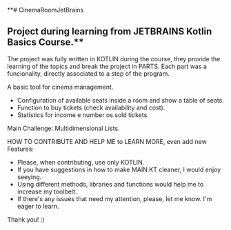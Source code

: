 **# CinemaRoomJetBrains
## Project during learning from JETBRAINS Kotlin Basics Course.**
The project was fully written in KOTLIN during the course, they provide the learning of the topics and break the project in PARTS. Each part was a funcionality, directly associated to a step of the program.

A basic tool for cinema management.
- Configuration of available seats inside a room and show a table of seats.
- Function to buy tickets (check availability and cost).
- Statistics for income e number os sold tickets.

Main Challenge: Multidimensional Lists.


HOW TO CONTRIBUTE AND HELP ME to LEARN MORE, even add new Features:
- Please, when contributing, use only KOTLIN.
- If you have suggestions in how to make MAIN.KT cleaner, I would enjoy seeying.
- Using different methods, libraries and functions would help me to increase my toolbelt.
- If there's any issues that need my attention, please, let me know. I'm eager to learn. 


Thank you! :)
